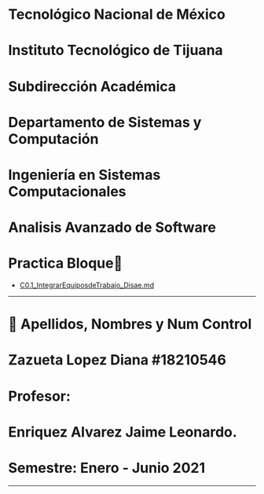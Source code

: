 
#    Tecnológico Nacional de México
#   Instituto Tecnológico de Tijuana
#        Subdirección Académica

# Departamento de Sistemas y Computación
# Ingeniería en Sistemas Computacionales
# Analisis Avanzado de Software

# Practica Bloque📝

  - [C0.1_IntegrarEquiposdeTrabajo_Disae.md](U1/C0.1_IntegrarEquiposdeTrabajo_Disae.md)
----

# 📝 Apellidos, Nombres y Num Control
# Zazueta Lopez Diana   #18210546
   

# Profesor:
# Enriquez Alvarez Jaime Leonardo.
# Semestre: Enero - Junio 2021

-----

